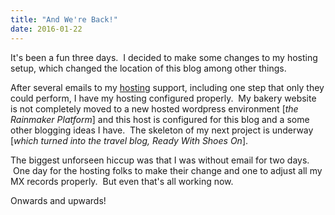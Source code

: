 ```yaml
---
title: "And We're Back!"
date: 2016-01-22
---
```


It's been a fun three days.  I decided to make some changes to my hosting setup, which changed the location of this blog among other things.

After several emails to my [hosting](http://www.hostpapa.ca/) support, including one step that only they could perform, I have my hosting configured properly.  My bakery website is not completely moved to a new hosted wordpress environment [_the Rainmaker Platform_] and this host is configured for this blog and a some other blogging ideas I have.  The skeleton of my next project is underway [_which turned into the travel blog, Ready With Shoes On_].

The biggest unforseen hiccup was that I was without email for two days.  One day for the hosting folks to make their change and one to adjust all my MX records properly.  But even that's all working now.

Onwards and upwards!
